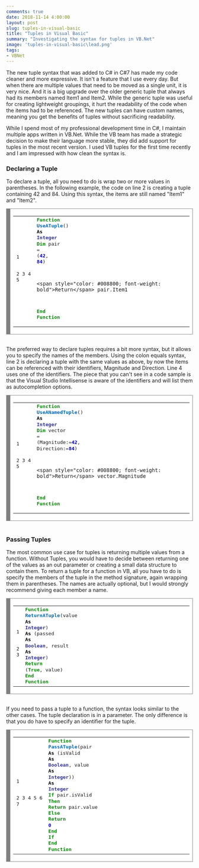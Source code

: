 ```yaml
---
comments: true
date: 2018-11-14 4:00:00
layout: post
slug: tuples-in-visual-basic
title: "Tuples in Visual Basic"
summary: "Investigating the syntax for tuples in VB.Net"
image: 'tuples-in-visual-basic\lead.png' 
tags:
- VBNet
---
```


The new tuple syntax that was added to C# in C#7 has made my code cleaner and more expressive. It isn't a feature that I use every day. But when there are multiple values that need to be moved as a single unit, it is very nice. And it is a big upgrade over the older generic tuple that always had its members named Item1 and Item2. While the generic tuple was useful for creating lightweight groupings, it hurt the readability of the code when the items had to be referenced. The new tuples can have custom names, meaning you get the benefits of tuples without sacrificing readability.

While I spend most of my professional development time in C#, I maintain multiple apps written in VB.Net. While the VB team has made a strategic decision to make their language more stable, they did add support for tuples in the most recent version. I used VB tuples for the first time recently and I am impressed with how clean the syntax is.

### Declaring a Tuple ###
To declare a tuple, all you need to do is wrap two or more values in parentheses. In the following example, the code on line 2 is creating a tuple containing 42 and 84. Using this syntax, the items are still named "Item1" and "Item2".

<!-- HTML generated using hilite.me --><div style="background: #ffffff; overflow:auto;width:auto;border:solid gray;border-width:.1em .1em .1em .8em;padding:.2em .6em;"><table><tr><td><pre style="margin: 0; line-height: 125%">1
2
3
4
5</pre></td><td style="width: 100%;"><pre style="margin: 0; line-height: 125%"><span style="color: #008800; font-weight: bold">Function</span> <span style="color: #0066BB; font-weight: bold">UseATuple</span>() <span style="color: #000000; font-weight: bold">As</span> <span style="color: #333399; font-weight: bold">Integer</span>
    <span style="color: #008800; font-weight: bold">Dim</span> pair <span style="color: #333333">=</span> (<span style="color: #0000DD; font-weight: bold">42</span>, <span style="color: #0000DD; font-weight: bold">84</span>)

    <span style="color: #008800; font-weight: bold">Return</span> pair.Item1
<span style="color: #008800; font-weight: bold">End</span> <span style="color: #008800; font-weight: bold">Function</span>
</pre></td></tr></table></div><br/>

The preferred way to declare tuples requires a bit more syntax, but it allows you to specify the names of the members. Using the colon equals syntax, line 2 is declaring a tuple with the same values as above, by now the items can be referenced with their identifiers, Magnitude and Direction. Line 4 uses one of the identifiers. The piece that you can't see in a code sample is that the Visual Studio Intellisense is aware of the identifiers and will list them as autocompletion options.

<!-- HTML generated using hilite.me --><div style="background: #ffffff; overflow:auto;width:auto;border:solid gray;border-width:.1em .1em .1em .8em;padding:.2em .6em;"><table><tr><td><pre style="margin: 0; line-height: 125%">1
2
3
4
5</pre></td><td style="width: 100%;"><pre style="margin: 0; line-height: 125%"><span style="color: #008800; font-weight: bold">Function</span> <span style="color: #0066BB; font-weight: bold">UseANamedTuple</span>() <span style="color: #000000; font-weight: bold">As</span> <span style="color: #333399; font-weight: bold">Integer</span>
    <span style="color: #008800; font-weight: bold">Dim</span> vector <span style="color: #333333">=</span> (Magnitude:<span style="color: #333333">=</span><span style="color: #0000DD; font-weight: bold">42</span>, Direction:<span style="color: #333333">=</span><span style="color: #0000DD; font-weight: bold">84</span>)

    <span style="color: #008800; font-weight: bold">Return</span> vector.Magnitude
<span style="color: #008800; font-weight: bold">End</span> <span style="color: #008800; font-weight: bold">Function</span>
</pre></td></tr></table></div><br/>

### Passing Tuples ###

The most common use case for tuples is returning multiple values from a function. Without Tuples, you would have to decide between returning one of the values as an out parameter or creating a small data structure to contain them. To return a tuple for a function in VB, all you have to do is specify the members of the tuple in the method signature, again wrapping them in parentheses. The names are actually optional, but I would strongly recommend giving each member a name.

<!-- HTML generated using hilite.me --><div style="background: #ffffff; overflow:auto;width:auto;border:solid gray;border-width:.1em .1em .1em .8em;padding:.2em .6em;"><table><tr><td><pre style="margin: 0; line-height: 125%">1
2
3</pre></td><td style="width: 100%;"><pre style="margin: 0; line-height: 125%"><span style="color: #008800; font-weight: bold">Function</span> <span style="color: #0066BB; font-weight: bold">ReturnATuple</span>(value <span style="color: #000000; font-weight: bold">As</span> <span style="color: #333399; font-weight: bold">Integer</span>) <span style="color: #000000; font-weight: bold">As</span> (passed <span style="color: #000000; font-weight: bold">As</span> <span style="color: #333399; font-weight: bold">Boolean</span>, result <span style="color: #000000; font-weight: bold">As</span> <span style="color: #333399; font-weight: bold">Integer</span>)
    <span style="color: #008800; font-weight: bold">Return</span> (<span style="color: #008800; font-weight: bold">True</span>, value)
<span style="color: #008800; font-weight: bold">End</span> <span style="color: #008800; font-weight: bold">Function</span>
</pre></td></tr></table></div><br/>


If you need to pass a tuple to a function, the syntax looks similar to the other cases. The tuple declaration is in a parameter. The only difference is that you do have to specify an identifier for the tuple.

<!-- HTML generated using hilite.me --><div style="background: #ffffff; overflow:auto;width:auto;border:solid gray;border-width:.1em .1em .1em .8em;padding:.2em .6em;"><table><tr><td><pre style="margin: 0; line-height: 125%">1
2
3
4
5
6
7</pre></td><td style="width: 100%;"><pre style="margin: 0; line-height: 125%"><span style="color: #008800; font-weight: bold">Function</span> <span style="color: #0066BB; font-weight: bold">PassATuple</span>(pair <span style="color: #000000; font-weight: bold">As</span> (isValid <span style="color: #000000; font-weight: bold">As</span> <span style="color: #333399; font-weight: bold">Boolean</span>, value <span style="color: #000000; font-weight: bold">As</span> <span style="color: #333399; font-weight: bold">Integer</span>)) <span style="color: #000000; font-weight: bold">As</span> <span style="color: #333399; font-weight: bold">Integer</span>
    <span style="color: #008800; font-weight: bold">If</span> pair.isValid <span style="color: #008800; font-weight: bold">Then</span>
        <span style="color: #008800; font-weight: bold">Return</span> pair.value
    <span style="color: #008800; font-weight: bold">Else</span>
        <span style="color: #008800; font-weight: bold">Return</span> <span style="color: #0000DD; font-weight: bold">0</span>
    <span style="color: #008800; font-weight: bold">End</span> <span style="color: #008800; font-weight: bold">If</span>
<span style="color: #008800; font-weight: bold">End</span> <span style="color: #008800; font-weight: bold">Function</span>
</pre></td></tr></table></div>


